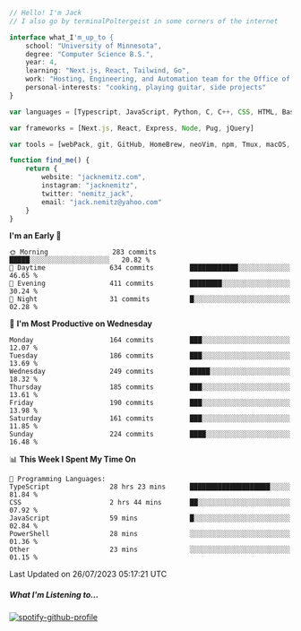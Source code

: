 ```typescript
// Hello! I'm Jack
// I also go by terminalPoltergeist in some corners of the internet

interface what_I'm_up_to {
    school: "University of Minnesota",
    degree: "Computer Science B.S.",
    year: 4,
    learning: "Next.js, React, Tailwind, Go",
    work: "Hosting, Engineering, and Automation team for the Office of Information Technology at UMN",
    personal-interests: "cooking, playing guitar, side projects"
}

var languages = [Typescript, JavaScript, Python, C, C++, CSS, HTML, Bash, VimScript]

var frameworks = [Next.js, React, Express, Node, Pug, jQuery]

var tools = [webPack, git, GitHub, HomeBrew, neoVim, npm, Tmux, macOS, Ubuntu, Docker, Nginx, Cloudflare, DigitalOcean]

function find_me() {
    return {
        website: "jacknemitz.com",
        instagram: "jacknemitz",
        twitter: "nemitz_jack",
        email: "jack.nemitz@yahoo.com"
    }
}
```

<!--START_SECTION:waka-->
**I'm an Early 🐤** 

```text
🌞 Morning                283 commits         █████░░░░░░░░░░░░░░░░░░░░   20.82 % 
🌆 Daytime                634 commits         ████████████░░░░░░░░░░░░░   46.65 % 
🌃 Evening                411 commits         ████████░░░░░░░░░░░░░░░░░   30.24 % 
🌙 Night                  31 commits          █░░░░░░░░░░░░░░░░░░░░░░░░   02.28 % 
```
📅 **I'm Most Productive on Wednesday** 

```text
Monday                   164 commits         ███░░░░░░░░░░░░░░░░░░░░░░   12.07 % 
Tuesday                  186 commits         ███░░░░░░░░░░░░░░░░░░░░░░   13.69 % 
Wednesday                249 commits         █████░░░░░░░░░░░░░░░░░░░░   18.32 % 
Thursday                 185 commits         ███░░░░░░░░░░░░░░░░░░░░░░   13.61 % 
Friday                   190 commits         ███░░░░░░░░░░░░░░░░░░░░░░   13.98 % 
Saturday                 161 commits         ███░░░░░░░░░░░░░░░░░░░░░░   11.85 % 
Sunday                   224 commits         ████░░░░░░░░░░░░░░░░░░░░░   16.48 % 
```


📊 **This Week I Spent My Time On** 

```text
💬 Programming Languages: 
TypeScript               28 hrs 23 mins      ████████████████████░░░░░   81.84 % 
CSS                      2 hrs 44 mins       ██░░░░░░░░░░░░░░░░░░░░░░░   07.92 % 
JavaScript               59 mins             █░░░░░░░░░░░░░░░░░░░░░░░░   02.84 % 
PowerShell               28 mins             ░░░░░░░░░░░░░░░░░░░░░░░░░   01.36 % 
Other                    23 mins             ░░░░░░░░░░░░░░░░░░░░░░░░░   01.15 % 
```


 Last Updated on 26/07/2023 05:17:21 UTC
<!--END_SECTION:waka-->

##### What I'm Listening to...

[![spotify-github-profile](https://spotify-github-profile.vercel.app/api/view?uid=jack.nemitz&cover_image=true&show_offline=true&bar_color=53b14f&bar_color_cover=false&background_color=121212FF)](https://spotify-github-profile.vercel.app/api/view?uid=jack.nemitz&redirect=true)

